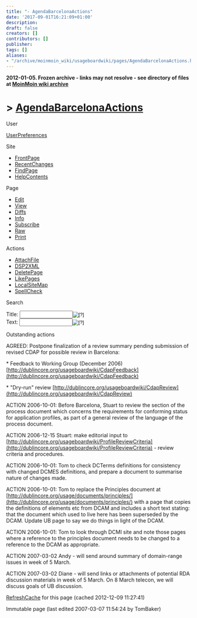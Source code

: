 ```yaml
---
title: "- AgendaBarcelonaActions"
date: '2017-09-01T16:21:09+01:00'
description: 
draft: false
creators: []
contributors: []
publisher: 
tags: []
aliases:
- "/archive/moinmoin_wiki/usageboardwiki/pages/AgendaBarcelonaActions.html"
---
```


**2012-01-05. Frozen archive - links may not resolve - see directory of files at [MoinMoin wiki archive](/moinmoin-wiki-archive/)**

# > [AgendaBarcelonaActions](http://dublincore.org/usageboardwiki/AgendaBarcelonaActions?action=fullsearch&value=AgendaBarcelonaActions&literal=1&case=1&context=40 "Click here to do a full-text search for this title")

User

 [UserPreferences](http://dublincore.org/usageboardwiki/UserPreferences)
  

Site

- [FrontPage](http://dublincore.org/usageboardwiki/FrontPage)
- [RecentChanges](http://dublincore.org/usageboardwiki/RecentChanges)
- [FindPage](http://dublincore.org/usageboardwiki/FindPage)
- [HelpContents](http://dublincore.org/usageboardwiki/HelpContents)

Page

- [Edit](http://dublincore.org/usageboardwiki/AgendaBarcelonaActions?action=edit "Edit")
- [View](http://dublincore.org/usageboardwiki/AgendaBarcelonaActions "View")
- [Diffs](http://dublincore.org/usageboardwiki/AgendaBarcelonaActions?action=diff "Diffs")
- [Info](http://dublincore.org/usageboardwiki/AgendaBarcelonaActions?action=info "Info")
- [Subscribe](http://dublincore.org/usageboardwiki/AgendaBarcelonaActions?action=subscribe "Subscribe")
- [Raw](http://dublincore.org/usageboardwiki/AgendaBarcelonaActions?action=raw "Raw")
- [Print](http://dublincore.org/usageboardwiki/AgendaBarcelonaActions?action=print "Print")

Actions

- [AttachFile](http://dublincore.org/usageboardwiki/AgendaBarcelonaActions?action=AttachFile)
- [DSP2XML](http://dublincore.org/usageboardwiki/AgendaBarcelonaActions?action=DSP2XML)
- [DeletePage](http://dublincore.org/usageboardwiki/AgendaBarcelonaActions?action=DeletePage)
- [LikePages](http://dublincore.org/usageboardwiki/AgendaBarcelonaActions?action=LikePages)
- [LocalSiteMap](http://dublincore.org/usageboardwiki/AgendaBarcelonaActions?action=LocalSiteMap)
- [SpellCheck](http://dublincore.org/usageboardwiki/AgendaBarcelonaActions?action=SpellCheck)

Search

<form method="POST" action="/usageboardwiki/AgendaBarcelonaActions">
<p>
<input name="action" value="inlinesearch" type="hidden">
<input name="context" value="40" type="hidden">
Title: <input name="text_title" size="15" maxlength="50" type="text"><input src="AgendaBarcelonaActions_files/moin-search.png" name="button_title" alt="[?]" type="image"><br>Text: <input name="text_full" size="15" maxlength="50" type="text"><input src="AgendaBarcelonaActions_files/moin-search.png" name="button_full" alt="[?]" type="image">
</p>
</form>

Outstanding actions 

AGREED: Postpone finalization of a review summary pending submission of revised CDAP for possible review in Barcelona:

\* Feedback to Working Group (December 2006) [http://dublincore.org/usageboardwiki/CdapFeedback](http://dublincore.org/usageboardwiki/CdapFeedback)

\* "Dry-run" review [http://dublincore.org/usageboardwiki/CdapReview](http://dublincore.org/usageboardwiki/CdapReview)

ACTION 2006-10-01: Before Barcelona, Stuart to review the section of the process document which concerns the requirements for conforming status for application profiles, as part of a general review of the language of the process document.

ACTION 2006-12-15 Stuart: make editorial input to [http://dublincore.org/usageboardwiki/ProfileReviewCriteria](http://dublincore.org/usageboardwiki/ProfileReviewCriteria) - review criteria and procedures.

ACTION 2006-10-01: Tom to check DCTerms definitions for consistency with changed DCMES definitions, and prepare a document to summarise nature of changes made.

ACTION 2006-10-01: Tom to replace the Principles document at [http://dublincore.org/usage/documents/principles/](http://dublincore.org/usage/documents/principles/) with a page that copies the definitions of elements etc from DCAM and includes a short text stating: that the document which used to live here has been superseded by the DCAM. Update UB page to say we do things in light of the DCAM.

ACTION 2006-10-01: Tom to look through DCMI site and note those pages where a reference to the principles document needs to be changed to a reference to the DCAM as appropriate.

ACTION 2007-03-02 Andy - will send around summary of domain-range issues in week of 5 March.

ACTION 2007-03-02 Diane - will send links or attachments of potential RDA discussion materials in week of 5 March. On 8 March telecon, we will discuss goals of UB discussion.

 [RefreshCache](http://dublincore.org/usageboardwiki/AgendaBarcelonaActions?action=refresh&arena=Page.py&key=AgendaBarcelonaActions.text_html) for this page (cached 2012-12-09 11:27:41)  

Immutable page (last edited 2007-03-07 11:54:24 by TomBaker)

